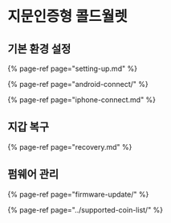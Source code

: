 # 지문인증형 콜드월렛

## 기본 환경 설정

{% page-ref page="setting-up.md" %}

{% page-ref page="android-connect/" %}

{% page-ref page="iphone-connect.md" %}

## 지갑 복구

{% page-ref page="recovery.md" %}

## 펌웨어 관리

{% page-ref page="firmware-update/" %}

{% page-ref page="../supported-coin-list/" %}

